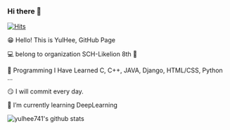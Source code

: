 ### Hi there 👋
[![Hits](https://hits.seeyoufarm.com/api/count/incr/badge.svg?url=https%3A%2F%2Fgithub.com%2Fyulhee741&count_bg=%237ABDF1&title_bg=%23555555&icon=&icon_color=%23E7E7E7&title=hits&edge_flat=false)](https://hits.seeyoufarm.com)
<!--
**yulhee741/yulhee741** is a ✨ _special_ ✨ repository because its `README.md` (this file) appears on your GitHub profile.

Here are some ideas to get you started:

- 🔭 I’m currently working on ...
- 🌱 I’m currently learning ...
- 👯 I’m looking to collaborate on ...
- 🤔 I’m looking for help with ...
- 💬 Ask me about ...
- 📫 How to reach me: ...
- 😄 Pronouns: ...
- ⚡ Fun fact: ...
-->

😁 Hello! This is YulHee, GitHub Page

💻 belong to organization SCH-Likelion 8th 🦁

🤩 Programming I Have Learned C, C++, JAVA, Django, HTML/CSS, Python ...

😏 I will commit every day.

🌱 I’m currently learning DeepLearning


![yulhee741's github stats](https://github-readme-stats.vercel.app/api?username=yulhee741&show_icons=true&hide_border=True)
